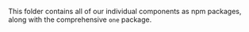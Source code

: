 This folder contains all of our individual components as npm packages, along with the comprehensive `one` package.